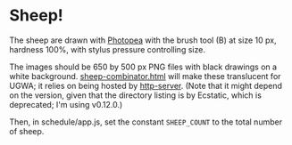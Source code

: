 # Sheep!

The sheep are drawn with [Photopea](https://www.photopea.com/) with the brush
tool (B) at size 10 px, hardness 100%, with stylus pressure controlling size.

The images should be 650 by 500 px PNG files with black drawings on a white
background. [sheep-combinator.html](../sheep-combinator.html) will make these
translucent for UGWA; it relies on being hosted by
[http-server](https://www.npmjs.com/package/http-server). (Note that it might
depend on the version, given that the directory listing is by Ecstatic, which is
deprecated; I'm using v0.12.0.)

Then, in schedule/app.js, set the constant `SHEEP_COUNT` to the total number of
sheep.
